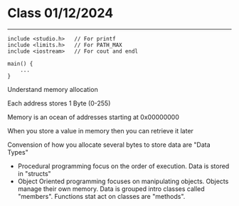 # Class 01/12/2024
---
```
include <studio.h>   // For printf
include <limits.h>   // For PATH_MAX
include <iostream>   // For cout and endl

main() {
	...
}
```
Understand memory allocation

Each address stores 1 Byte (0-255)

Memory is an ocean of addresses starting at 0x00000000

When you store a value in memory then you can retrieve it later

Convension of how you allocate several bytes to store data are "Data Types"

* Procedural programming focus on the order of execution. Data is stored in "structs"
* Object Oriented programming focuses on manipulating objects. Objects manage their own memory. Data is grouped intro classes called "members". Functions stat act on classes are "methods".

